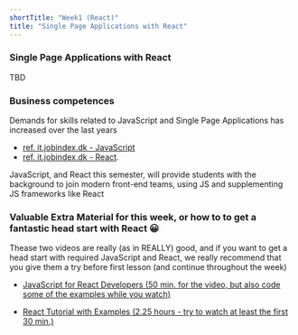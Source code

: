 ```yaml
---
shortTitle: "Week1 (React)"
title: "Single Page Applications with React"
---
```


### Single Page Applications with React

TBD


### Business competences

Demands for skills related to JavaScript and Single Page Applications has increased over the last years 

- [ref. it.jobindex.dk - JavaScript](https://it.jobindex.dk/jobsoegning?q=javascript&supid=1)
- [ref. it.jobindex.dk - React]( https://it.jobindex.dk/jobsoegning/it?q=react).



JavaScript, and React this semester, will provide students with the background to join modern front-end teams, using JS and supplementing JS frameworks like React

### Valuable Extra Material for this week, or how to to get a fantastic head start with React :grinning:

Thease two videos are really (as in REALLY) good, and if you want to get a head start with required JavaScript and React, we really 
recommend that you give them a try before first lesson (and continue throughout the week)

<!--BEGIN readings_#_guides ##-->
- [JavaScript for React Developers (50 min. for the video, but also code some of the examples while you watch)](https://www.youtube.com/watch?v=NCwa_xi0Uuc)

- [React Tutorial with Examples (2.25 hours - try to watch at least the first 30 min.)](https://www.youtube.com/watch?v=Ke90Tje7VS0&t=439s)
<!--END readings_#_guides ##-->